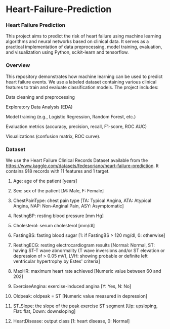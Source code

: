 # Heart-Failure-Prediction

### Heart Failure Prediction
This project aims to predict the risk of heart failure using machine learning algorithms and neural networks based on clinical data. It serves as a practical implementation of data preprocessing, model training, evaluation, and visualization using Python, scikit-learn and tensorflow.

### Overview
This repository demonstrates how machine learning can be used to predict heart failure events. We use a labeled dataset containing various clinical features to train and evaluate classification models. The project includes:

Data cleaning and preprocessing

Exploratory Data Analysis (EDA)

Model training (e.g., Logistic Regression, Random Forest, etc.)

Evaluation metrics (accuracy, precision, recall, F1-score, ROC AUC)

Visualizations (confusion matrix, ROC curve).

### Dataset
We use the Heart Failure Clinical Records Dataset available from the https://www.kaggle.com/datasets/fedesoriano/heart-failure-prediction. It contains 918 records with 11 features and 1 target.

1. Age: age of the patient [years]

2. Sex: sex of the patient [M: Male, F: Female]

3. ChestPainType: chest pain type [TA: Typical Angina, ATA: Atypical Angina, NAP: Non-Anginal Pain, ASY: Asymptomatic]

4. RestingBP: resting blood pressure [mm Hg]

5. Cholesterol: serum cholesterol [mm/dl]

6. FastingBS: fasting blood sugar [1: if FastingBS > 120 mg/dl, 0: otherwise]

7. RestingECG: resting electrocardiogram results [Normal: Normal, ST: having ST-T wave abnormality (T wave inversions and/or ST elevation or depression of > 0.05 mV), LVH: showing probable or 
definite left ventricular hypertrophy by Estes' criteria]

8. MaxHR: maximum heart rate achieved [Numeric value between 60 and 202]

9. ExerciseAngina: exercise-induced angina [Y: Yes, N: No]

10. Oldpeak: oldpeak = ST [Numeric value measured in depression]

11. ST_Slope: the slope of the peak exercise ST segment [Up: upsloping, Flat: flat, Down: downsloping]

12. HeartDisease: output class [1: heart disease, 0: Normal]
